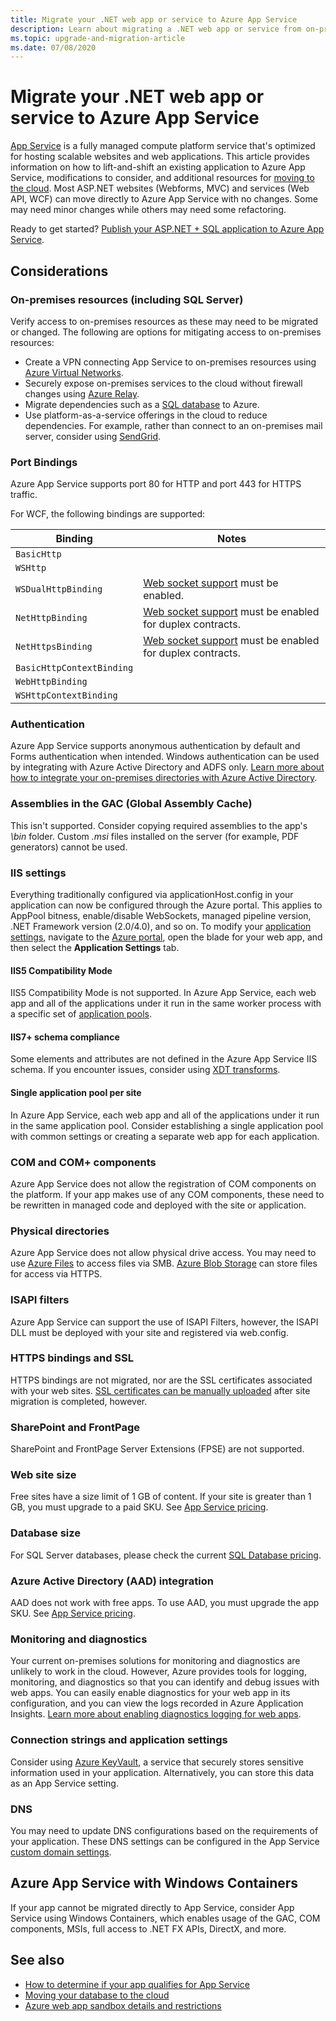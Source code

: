 ```yaml
---
title: Migrate your .NET web app or service to Azure App Service
description: Learn about migrating a .NET web app or service from on-premises to Azure App Service.
ms.topic: upgrade-and-migration-article
ms.date: 07/08/2020
---
```

# Migrate your .NET web app or service to Azure App Service

[App Service](/azure/app-service/overview) is a fully managed compute platform service that's optimized for hosting scalable websites and web applications. This article provides information on how to lift-and-shift an existing application to Azure App Service, modifications to consider, and additional resources for [moving to the cloud](https://azure.microsoft.com/migration/web-applications/). Most ASP.NET websites (Webforms, MVC) and services (Web API, WCF) can move directly to Azure App Service with no changes. Some may need minor changes while others may need some refactoring.

Ready to get started? [Publish your ASP.NET + SQL application to Azure App Service](/azure/app-service/app-service-web-tutorial-dotnet-sqldatabase).

## Considerations

### On-premises resources (including SQL Server)

Verify access to on-premises resources as these may need to be migrated or changed. The following are options for mitigating access to on-premises resources:

* Create a VPN connecting App Service to on-premises resources using [Azure Virtual Networks](/azure/app-service/web-sites-integrate-with-vnet).
* Securely expose on-premises services to the cloud without firewall changes using [Azure Relay](/azure/service-bus-relay/relay-what-is-it).
* Migrate dependencies such as a [SQL database](./sql.md) to Azure.
* Use platform-as-a-service offerings in the cloud to reduce dependencies. For example, rather than connect to an on-premises mail server, consider using [SendGrid](/azure/sendgrid-dotnet-how-to-send-email).

### Port Bindings

Azure App Service supports port 80 for HTTP and port 443 for HTTPS traffic.

For WCF, the following bindings are supported:

| Binding | Notes |
|--|--|
| `BasicHttp` |  |
| `WSHttp` |  |
| `WSDualHttpBinding` | [Web socket support](/azure/app-service/web-sites-configure) must be enabled. |
| `NetHttpBinding` | [Web socket support](/azure/app-service/web-sites-configure) must be enabled for duplex contracts. |
| `NetHttpsBinding` | [Web socket support](/azure/app-service/web-sites-configure) must be enabled for duplex contracts. |
| `BasicHttpContextBinding` |  |
| `WebHttpBinding` |  |
| `WSHttpContextBinding` |  |

### Authentication

Azure App Service supports anonymous authentication by default and Forms authentication when intended. Windows authentication can be used by integrating with Azure Active Directory and ADFS only. [Learn more about how to integrate your on-premises directories with Azure Active Directory](/azure/active-directory/connect/active-directory-aadconnect).

### Assemblies in the GAC (Global Assembly Cache)

This isn't supported. Consider copying required assemblies to the app's *\bin* folder. Custom *.msi* files installed on the server (for example, PDF generators) cannot be used.

### IIS settings

Everything traditionally configured via applicationHost.config in your application can now be configured through the Azure portal. This applies to AppPool bitness, enable/disable WebSockets, managed pipeline version, .NET Framework version (2.0/4.0), and so on. To modify your [application settings](/azure/app-service/web-sites-configure), navigate to the [Azure portal](https://portal.azure.com), open the blade for your web app, and then select the **Application Settings** tab.

#### IIS5 Compatibility Mode

IIS5 Compatibility Mode is not supported. In Azure App Service, each web app and all of the applications under it run in the same worker process with a specific set of [application pools](/previous-versions/windows/it-pro/windows-server-2008-R2-and-2008/cc735247(v=ws.10)).

#### IIS7+ schema compliance

Some elements and attributes are not defined in the Azure App Service IIS schema. If you encounter issues, consider using [XDT transforms](/azure/app-service/configure-common).

#### Single application pool per site

In Azure App Service, each web app and all of the applications under it run in the same application pool. Consider establishing a single application pool with common settings or creating a separate web app for each application.

### COM and COM+ components

Azure App Service does not allow the registration of COM components on the platform. If your app makes use of any COM components, these need to be rewritten in managed code and deployed with the site or application.

### Physical directories

Azure App Service does not allow physical drive access. You may need to use [Azure Files](/azure/storage/files/storage-files-introduction) to access files via SMB. [Azure Blob Storage](/azure/storage/blobs/storage-blobs-introduction) can store files for access via HTTPS.

### ISAPI filters

Azure App Service can support the use of ISAPI Filters, however, the ISAPI DLL must be deployed with your site and registered via web.config.

### HTTPS bindings and SSL

HTTPS bindings are not migrated, nor are the SSL certificates associated with your web sites. [SSL certificates can be manually uploaded](/azure/app-service/app-service-web-tutorial-custom-ssl) after site migration is completed, however.

### SharePoint and FrontPage

SharePoint and FrontPage Server Extensions (FPSE) are not supported.

### Web site size

Free sites have a size limit of 1 GB of content. If your site is greater than 1 GB, you must upgrade to a paid SKU. See [App Service pricing](https://azure.microsoft.com/pricing/details/app-service/windows/).

### Database size

For SQL Server databases, please check the current [SQL Database pricing](https://azure.microsoft.com/pricing/details/sql-database).

### Azure Active Directory (AAD) integration

AAD does not work with free apps. To use AAD, you must upgrade the app SKU. See [App Service pricing](https://azure.microsoft.com/pricing/details/app-service/windows/).

### Monitoring and diagnostics

Your current on-premises solutions for monitoring and diagnostics are unlikely to work in the cloud. However, Azure provides tools for logging, monitoring, and diagnostics so that you can identify and debug issues with web apps. You can easily enable diagnostics for your web app in its configuration, and you can view the logs recorded in Azure Application Insights. [Learn more about enabling diagnostics logging for web apps](/azure/app-service/web-sites-enable-diagnostic-log).

### Connection strings and application settings

Consider using [Azure KeyVault](/azure/key-vault/), a service that securely stores sensitive information used in your application. Alternatively, you can store this data as an App Service setting.

### DNS

You may need to update DNS configurations based on the requirements of your application. These DNS settings can be configured in the App Service [custom domain settings](/azure/app-service/app-service-web-tutorial-custom-domain).

## Azure App Service with Windows Containers

If your app cannot be migrated directly to App Service, consider App Service using Windows Containers, which enables usage of the GAC, COM components, MSIs, full access to .NET FX APIs, DirectX, and more.

## See also

* [How to determine if your app qualifies for App Service](https://appmigration.microsoft.com/)
* [Moving your database to the cloud](sql.md)
* [Azure web app sandbox details and restrictions](https://github.com/projectkudu/kudu/wiki/Azure-Web-App-sandbox)
